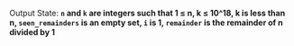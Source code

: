 Output State: **`n` and `k` are integers such that 1 ≤ n, k ≤ 10^18, k is less than n, `seen_remainders` is an empty set, `i` is 1, `remainder` is the remainder of n divided by 1**